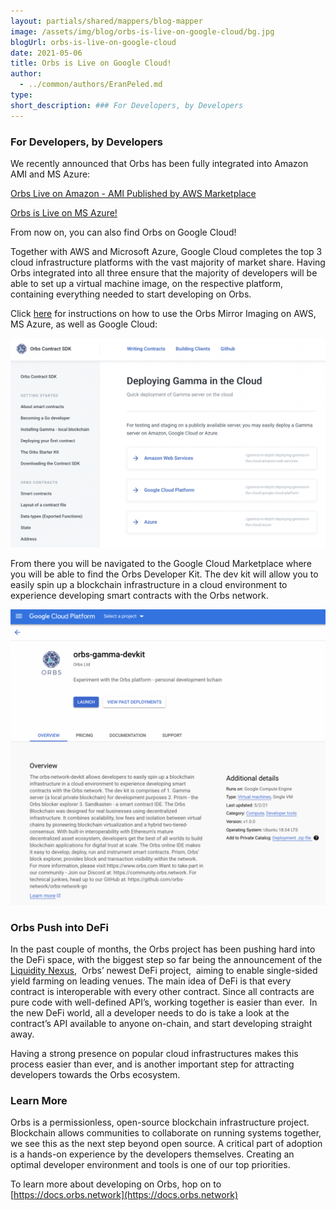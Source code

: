 ```yaml
---
layout: partials/shared/mappers/blog-mapper
image: /assets/img/blog/orbs-is-live-on-google-cloud/bg.jpg
blogUrl: orbs-is-live-on-google-cloud
date: 2021-05-06
title: Orbs is Live on Google Cloud!
author:
  - ../common/authors/EranPeled.md
type:
short_description: ### For Developers, by Developers
---
```


### For Developers, by Developers

We recently announced that Orbs has been fully integrated into Amazon AMI and MS Azure:

[Orbs Live on Amazon - AMI Published by AWS Marketplace](https://www.orbs.com/orbs-live-on-amazon-ami-published-by-aws-marketplace/)

[Orbs is Live on MS Azure!](https://www.orbs.com/orbs-is-live-on-microsoft-azure/)

From now on, you can also find Orbs on Google Cloud!

Together with AWS and Microsoft Azure, Google Cloud completes the top 3 cloud infrastructure platforms with the vast majority of market share. Having Orbs integrated into all three ensure that the majority of developers will be able to set up a virtual machine image, on the respective platform, containing everything needed to start developing on Orbs.

Click [here](https://docs.orbs.network/contract-sdk/gamma-in-depth/deploying-gamma-in-the-cloud) for instructions on how to use the Orbs Mirror Imaging on AWS, MS Azure, as well as Google Cloud:

![](/assets/img/blog/orbs-is-live-on-google-cloud/Screen-Shot-2021-05-03-at-10.02.26-1030x685.png)

From there you will be navigated to the Google Cloud Marketplace where you will be able to find the Orbs Developer Kit. The dev kit will allow you to easily spin up a blockchain infrastructure in a cloud environment to experience developing smart contracts with the Orbs network.

![](/assets/img/blog/orbs-is-live-on-google-cloud/Screen-Shot-2021-05-03-at-10.06.19-1030x966.png)

### Orbs Push into DeFi

In the past couple of months, the Orbs project has been pushing hard into the DeFi space, with the biggest step so far being the announcement of the [Liquidity Nexus](https://www.orbs.com/introducing-orbs-liquidity-nexus-liquidity-as-a-service/),  Orbs’ newest DeFi project,  aiming to enable single-sided yield farming on leading venues. The main idea of DeFi is that every contract is interoperable with every other contract. Since all contracts are pure code with well-defined API’s, working together is easier than ever.  In the new DeFi world, all a developer needs to do is take a look at the contract’s API available to anyone on-chain, and start developing straight away.

Having a strong presence on popular cloud infrastructures makes this process easier than ever, and is another important step for attracting developers towards the Orbs ecosystem.

### Learn More

Orbs is a permissionless, open-source blockchain infrastructure project. Blockchain allows communities to collaborate on running systems together, we see this as the next step beyond open source. A critical part of adoption is a hands-on experience by the developers themselves. Creating an optimal developer environment and tools is one of our top priorities.

To learn more about developing on Orbs, hop on to [https://docs.orbs.network](https://docs.orbs.network)
